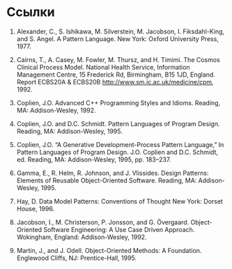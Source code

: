# Ссылки

1. Alexander, C., S. Ishikawa, M. Silverstein, M. Jacobson, I. Fiksdahl-King, and S. Angel. A Pattern Language. New York: Oxford University Press, 1977.

2. Cairns, T., A. Casey, M. Fowler, M. Thursz, and H. Timimi. The Cosmos Clinical Process Model. National Health Service, Information Management Centre, 15 Frederick Rd, Birmingham, B15 1JD, England. Report ECBS20A & ECBS20B <http://www.sm.ic.ac.uk/medicine/cpm>, 1992.

3. Coplien, J.O. Advanced C++ Programming Styles and Idioms. Reading, MA: Addison-Wesley, 1992.

4. Coplien, J.O. and D.C. Schmidt. Pattern Languages of Program Design. Reading, MA: Addison-Wesley, 1995.

5. Coplien, J.O. “A Generative Development-Process Pattern Language,” In Pattern Languages of Program Design. J.O. Coplien and D.C. Schmidt, ed. Reading, MA: Addison-Wesley, 1995, pp. 183–237.

6. Gamma, E., R. Helm, R. Johnson, and J. Vlissides. Design Patterns: Elements of Reusable Object-Oriented Software. Reading, MA: Addison-Wesley, 1995.

7. Hay, D. Data Model Patterns: Conventions of Thought New York: Dorset House, 1996.

8. Jacobson, I., M. Christerson, P. Jonsson, and G. Övergaard. Object-Oriented Software Engineering: A Use Case Driven Approach. Wokingham, England: Addison-Wesley, 1992.

9. Martin, J., and J. Odell. Object-Oriented Methods: A Foundation. Englewood Cliffs, NJ: Prentice-Hall, 1995.